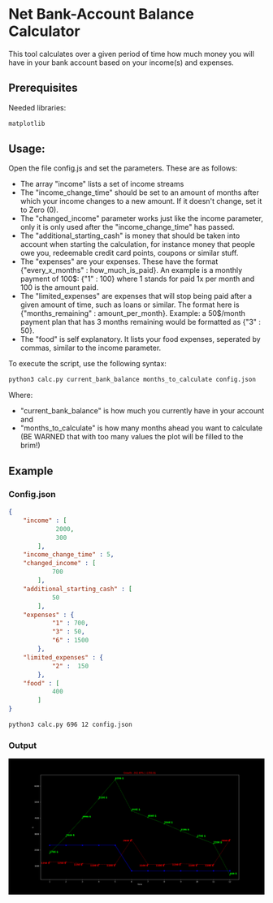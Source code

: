 # Net Bank-Account Balance Calculator

This tool calculates over a given period of time how much money you will have in your bank account based on your income(s) and expenses.

## Prerequisites

Needed libraries:

```python
matplotlib
```

## Usage:

Open the file config.js and set the parameters. These are as follows:

- The array "income" lists a set of income streams
- The "income_change_time" should be set to an amount of months after which your income changes to a new amount. If it doesn't change, set it to Zero (0).
- The "changed_income" parameter works just like the income parameter, only it is only used after the "income_change_time" has passed.
- The "additional_starting_cash" is money that should be taken into account when starting the calculation, for instance money that people owe you, redeemable credit card points, coupons or similar stuff.
- The "expenses" are your expenses. These have the format {"every_x_months" : how_much_is_paid}. An example is a monthly payment of 100$: {"1" : 100} where 1 stands for paid 1x per month and 100 is the amount paid.
- The "limited_expenses" are expenses that will stop being paid after a given amount of time, such as loans or similar. The format here is {"months_remaining" : amount_per_month}. Example: a 50$/month payment plan that has 3 months remaining would be formatted as {"3" : 50}.
- The "food" is self explanatory. It lists your food expenses, seperated by commas, similar to the income parameter.

To execute the script, use the following syntax:

```bash
python3 calc.py current_bank_balance months_to_calculate config.json 
```

Where:
- "current_bank_balance" is how much you currently have in your account and
- "months_to_calculate" is how many months ahead you want to calculate (BE WARNED that with too many values the plot will be filled to the brim!)

## Example

### Config.json

```json
{
	"income" : [
			 2000,
			 300 
		],
	"income_change_time" : 5,
	"changed_income" : [
			700
		],
	"additional_starting_cash" : [
			50
		],
	"expenses" : {
			"1" : 700,
			"3" : 50,
			"6" : 1500
		},
	"limited_expenses" : {
			"2" :  150
		},
	"food" : [
			400
		]
}
```

```bash
python3 calc.py 696 12 config.json 
```

### Output

![alt text](demo.png "Example")